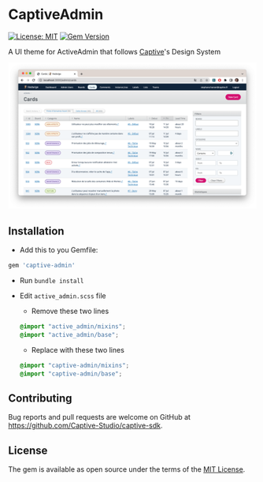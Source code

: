 # CaptiveAdmin

[![License: MIT](https://img.shields.io/badge/License-MIT-yellow.svg)](https://opensource.org/licenses/MIT)
[![Gem Version](https://img.shields.io/gem/v/captive-admin.svg)](https://rubygems.org/gems/captive-admin)

A UI theme for ActiveAdmin that follows [Captive](https://captive.fr)'s Design System

![Screenshot](doc/screenshot.png)

## Installation

- Add this to you Gemfile:

```ruby
gem 'captive-admin'
```

- Run `bundle install`

- Edit `active_admin.scss` file
  - Remove these two lines
  ```scss
  @import "active_admin/mixins";
  @import "active_admin/base";
  ```
  - Replace with these two lines
  ```scss
  @import "captive-admin/mixins";
  @import "captive-admin/base";
  ```

## Contributing

Bug reports and pull requests are welcome on GitHub at https://github.com/Captive-Studio/captive-sdk.

## License

The gem is available as open source under the terms of the [MIT License](https://opensource.org/licenses/MIT).

